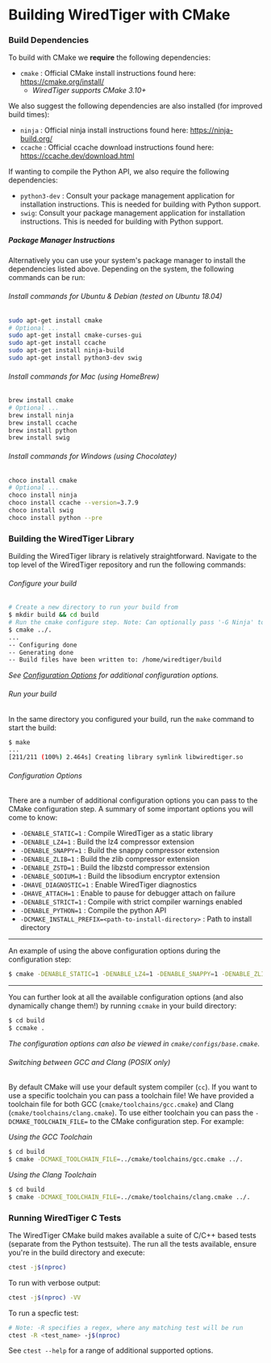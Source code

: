 # Building WiredTiger with CMake

### Build Dependencies

To build with CMake we **require** the following dependencies:

* `cmake` : Official CMake install instructions found here: https://cmake.org/install/
  * *WiredTiger supports CMake 3.10+*

We also suggest the following dependencies are also installed (for improved build times):

* `ninja` : Official ninja install instructions found here: https://ninja-build.org/
* `ccache` : Official ccache download instructions found here: https://ccache.dev/download.html

If wanting to compile the Python API, we also require the following dependencies:

* `python3-dev` : Consult your package management application for installation instructions. This is needed for building with Python support.
* `swig`: Consult your package management application for installation instructions. This is needed for building with Python support.

##### Package Manager Instructions

Alternatively you can use your system's package manager to install the dependencies listed above. Depending on the system, the following commands can be run:

###### Install commands for Ubuntu & Debian (tested on Ubuntu 18.04)

```bash
sudo apt-get install cmake
# Optional ...
sudo apt-get install cmake-curses-gui
sudo apt-get install ccache
sudo apt-get install ninja-build
sudo apt-get install python3-dev swig
```

###### Install commands for Mac (using HomeBrew)

```bash
brew install cmake
# Optional ...
brew install ninja
brew install ccache
brew install python
brew install swig
```

###### Install commands for Windows (using Chocolatey)

```bash
choco install cmake
# Optional ...
choco install ninja
choco install ccache --version=3.7.9
choco install swig
choco install python --pre
```

### Building the WiredTiger Library

Building the WiredTiger library is relatively straightforward. Navigate to the top level of the WiredTiger repository and run the following commands:

###### Configure your build

```bash
# Create a new directory to run your build from
$ mkdir build && cd build
# Run the cmake configure step. Note: Can optionally pass '-G Ninja' to generate a ninja build.
$ cmake ../.
...
-- Configuring done
-- Generating done
-- Build files have been written to: /home/wiredtiger/build
```

*See [Configuration Options](#configuration-options) for additional configuration options.*

###### Run your build

In the same directory you configured your build, run the `make` command to start the build:

```bash
$ make
...
[211/211 (100%) 2.464s] Creating library symlink libwiredtiger.so
```

###### Configuration Options

There are a number of additional configuration options you can pass to the CMake configuration step. A summary of some important options you will come to know:

* `-DENABLE_STATIC=1` : Compile WiredTiger as a static library
* `-DENABLE_LZ4=1` : Build the lz4 compressor extension
* `-DENABLE_SNAPPY=1` : Build the snappy compressor extension
* `-DENABLE_ZLIB=1` : Build the zlib compressor extension
* `-DENABLE_ZSTD=1` : Build the libzstd compressor extension
* `-DENABLE_SODIUM=1` : Build the libsodium encryptor extension
* `-DHAVE_DIAGNOSTIC=1` : Enable WiredTiger diagnostics
* `-DHAVE_ATTACH=1` : Enable to pause for debugger attach on failure
* `-DENABLE_STRICT=1` : Compile with strict compiler warnings enabled
* `-DENABLE_PYTHON=1` : Compile the python API
* `-DCMAKE_INSTALL_PREFIX=<path-to-install-directory>` : Path to install directory

---

An example of using the above configuration options during the configuration step:

```bash
$ cmake -DENABLE_STATIC=1 -DENABLE_LZ4=1 -DENABLE_SNAPPY=1 -DENABLE_ZLIB=1 -DENABLE_ZSTD=1 -DHAVE_DIAGNOSTIC=1 -DHAVE_ATTACH=1 -DENABLE_STRICT=1 -G Ninja ../.
```

---

You can further look at all the available configuration options (and also dynamically change them!) by running `ccmake` in your build directory:

```bash
$ cd build
$ ccmake .
```

*The configuration options can also be viewed in `cmake/configs/base.cmake`*.

###### Switching between GCC and Clang (POSIX only)

By default CMake will use your default system compiler (`cc`). If you want to use a specific toolchain you can pass a toolchain file! We have provided a toolchain file for both GCC (`cmake/toolchains/gcc.cmake`) and Clang (`cmake/toolchains/clang.cmake`). To use either toolchain you can pass the `-DCMAKE_TOOLCHAIN_FILE=` to the CMake configuration step. For example:

*Using the GCC Toolchain*

```bash
$ cd build
$ cmake -DCMAKE_TOOLCHAIN_FILE=../cmake/toolchains/gcc.cmake ../.
```

*Using the Clang Toolchain*

```bash
$ cd build
$ cmake -DCMAKE_TOOLCHAIN_FILE=../cmake/toolchains/clang.cmake ../.
```

### Running WiredTiger C Tests

The WiredTiger CMake build makes available a suite of C/C++ based tests (separate from the Python testsuite). The run all the tests available, ensure you're in the build directory and execute:

```bash
ctest -j$(nproc)
```

To run with verbose output:

```bash
ctest -j$(nproc) -VV
```

To run a specfic test:

```bash
# Note: -R specifies a regex, where any matching test will be run
ctest -R <test_name> -j$(nproc)
```

See `ctest --help` for a range of additional supported options.

